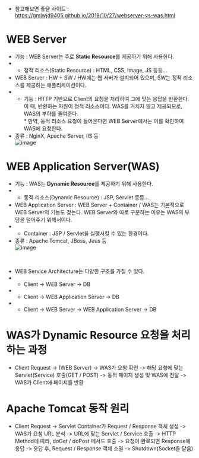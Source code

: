 * 참고해보면 좋을 사이트 : https://gmlwjd9405.github.io/2018/10/27/webserver-vs-was.html </br>

WEB Server
==========
* 기능 : WEB Server는 주로 <b>Static Resource</b>를 제공하기 위해 사용한다.
* * 정적 리소스(Static Resource) : HTML, CSS, Image, JS 등등...
* WEB Server : HW + SW / HW에는 웹 서버가 설치되어 있으며, SW는 정적 리소스를 제공하는 애플리케이션이다.
* * 기능 : HTTP 기반으로 Client의 요청을 처리하여 그에 맞는 응답을 반환한다. 이 때, 반환하는 자원이 정적 리소스이다. WAS를 거치지 않고 제공되므로, WAS의 부하를 줄여준다.</br>
\* 만약, 동적 리소스 요청이 들어온다면 WEB Server에서는 이를 확인하여 WAS에 요청한다.
* 종류 : NginX, Apache Server, IIS 등</br>
![image](https://user-images.githubusercontent.com/70207093/156868339-b55aecad-d370-439c-b612-07cc139b9413.png)

WEB Application Server(WAS)
===========================
* 기능 : WAS는 <b>Dynamic Resource</b>를 제공하기 위해 사용한다.
* * 동적 리소스(Dynamic Resource) : JSP, Servlet 등등...
* WEB Application Server : WEB Server + Container / WAS는 기본적으로 WEB Server의 기능도 갖는다. WEB Server와 따로 구분하는 이유는 WAS의 부담을 덜어주기 위해서이다.
* * Container : JSP / Servlet을 실행시킬 수 있는 환경이다.
* 종류 : Apache Tomcat, JBoss, Jeus 등</br>
![image](https://user-images.githubusercontent.com/70207093/156868629-82c3bd28-6fa1-428f-b2c7-69c9b6733ecc.png)
</br>

* WEB Service Architecture는 다양한 구조를 가질 수 있다.
* * Client -> WEB Server -> DB
* * Client -> WEB Application Server -> DB
* * Client -> WEB Server -> WEB Application Server -> DB

WAS가 Dynamic Resource 요청을 처리하는 과정
=====================================
* Client Request -> (WEB Server) -> WAS가 요청 확인 -> 해당 요청에 맞는 Servlet(Service) 호출(GET / POST) -> 동적 페이지 생성 및 WAS에 전달 -> WAS가 Client에 페이지를 반환

Apache Tomcat 동작 원리
=====================
* Client Request -> Servlet Container가 Request / Response 객체 생성 -> WAS가 요청 URL 분석 -> URL에 맞는 Servlet / Service 호출 -> HTTP Method에 따라, doGet / doPost 메서드 호출 -> 요청이 완료되면 Response에 응답 -> 응답 후, Request / Response 객체 소멸 -> Shutdown(Socket을 닫음)
